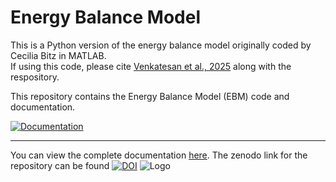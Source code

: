 # Energy Balance Model

This is a Python version of the energy balance model originally coded by Cecilia Bitz in MATLAB.  
If using this code, please cite [Venkatesan et al., 2025](https://doi.org/10.1089/ast.2023.0103) along with the respository.


This repository contains the Energy Balance Model (EBM) code and documentation. 

[![Documentation](https://img.shields.io/badge/Documentation-blue)](https://astrovidee.github.io/EBM/)

---

You can view the complete documentation [here](https://astrovidee.github.io/EBM/). The zenodo link for the repository can be found [![DOI](https://zenodo.org/badge/DOI/10.5281/zenodo.16813585.svg)](https://doi.org/10.5281/zenodo.16813585)
![Logo](../figures/ebm_diagram.png)


